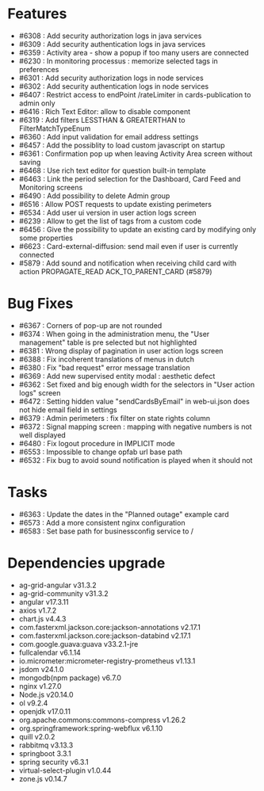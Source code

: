 
# Features

- #6308 : Add security authorization logs in java services
- #6309 : Add security authentication logs in java services
- #6359 : Activity area - show a popup if too many users are connected
- #6230 : In monitoring processus : memorize selected tags in preferences
- #6301 : Add security authorization logs in node services
- #6302 : Add security authentication logs in node services
- #6407 : Restrict access to endPoint /rateLimiter in cards-publication to admin only
- #6416 : Rich Text Editor: allow to disable component
- #6319 : Add filters LESSTHAN & GREATERTHAN to FilterMatchTypeEnum
- #6360 : Add input validation for email address settings
- #6457 : Add the possiblity to load custom javascript on startup
- #6361 : Confirmation pop up when leaving Activity Area screen without saving
- #6468 : Use rich text editor for question built-in template
- #6463 : Link the period selection for the Dashboard, Card Feed and Monitoring screens
- #6490 : Add possibility to delete Admin group
- #6516 : Allow POST requests to update existing perimeters
- #6534 : Add user ui version in user action logs screen
- #6239 : Allow to get the list of tags from a custom code
- #6456 : Give the possibility to update an existing card by modifying only some properties
- #6623 : Card-external-diffusion: send mail even if user is currently connected
- #5879 : Add sound and notification when receiving child card with action PROPAGATE_READ ACK_TO_PARENT_CARD (#5879)

# Bug Fixes

- #6367 : Corners of pop-up are not rounded
- #6374 : When going in the administration menu, the "User management" table is pre selected but not highlighted
- #6381 : Wrong display of pagination in user action logs screen
- #6388 : Fix incoherent translations of menus in dutch
- #6380 : Fix "bad request" error message translation
- #6369 : Add new supervised entity modal : aesthetic defect
- #6362 : Set fixed and big enough width for the selectors in "User action logs" screen
- #6472 : Setting hidden value "sendCardsByEmail" in web-ui.json does not hide email field in settings
- #6379 : Admin perimeters : fix filter on state rights column
- #6372 : Signal mapping screen : mapping with negative numbers is not well displayed
- #6480 : Fix logout procedure in IMPLICIT mode
- #6553 : Impossible to change opfab url base path
- #6532 : Fix bug to avoid sound notification is played when it should not

# Tasks

- #6363 : Update the dates in the "Planned outage" example card
- #6573 : Add a more consistent nginx configuration
- #6583 : Set base path for businessconfig service to /

# Dependencies upgrade

- ag-grid-angular v31.3.2
- ag-grid-community v31.3.2
- angular v17.3.11
- axios v1.7.2
- chart.js v4.4.3
- com.fasterxml.jackson.core:jackson-annotations v2.17.1
- com.fasterxml.jackson.core:jackson-databind v2.17.1
- com.google.guava:guava v33.2.1-jre
- fullcalendar v6.1.14
- io.micrometer:micrometer-registry-prometheus v1.13.1
- jsdom v24.1.0 
- mongodb(npm package) v6.7.0
- nginx v1.27.0
- Node.js v20.14.0
- ol v9.2.4
- openjdk v17.0.11
- org.apache.commons:commons-compress v1.26.2
- org.springframework:spring-webflux v6.1.10
- quill v2.0.2
- rabbitmq v3.13.3
- springboot 3.3.1
- spring security v6.3.1
- virtual-select-plugin v1.0.44
- zone.js v0.14.7

